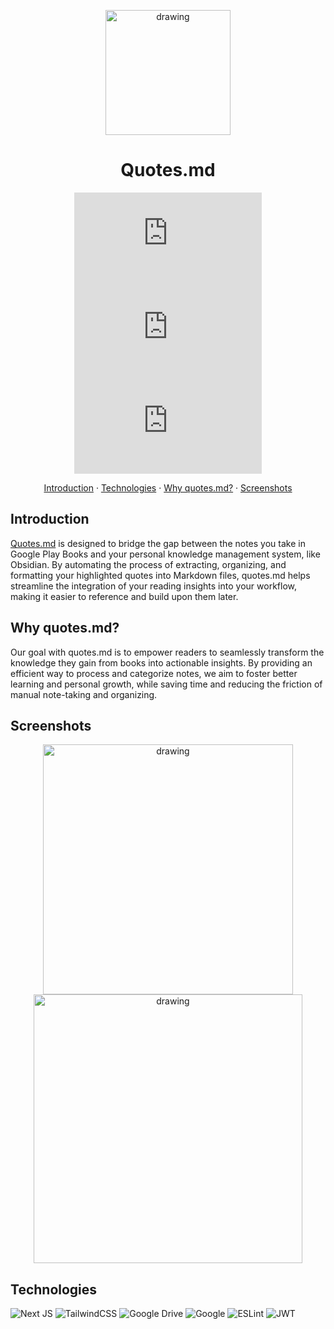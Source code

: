 <p align="center"><img src="https://github.com/user-attachments/assets/9faf039f-cedd-4e6c-a9ac-2f1f7cfa40ef" alt="drawing" width="200"/><p/>
        
<h1 align="center">Quotes.md</h1>

<div align="center">
        
![GitHub License](https://img.shields.io/github/license/icarodredd/quotes.md?color=%237A1CAC)
![GitHub last commit](https://img.shields.io/github/last-commit/icarodredd/quotes.md?color=%237A1CAC)
![GitHub Repo stars](https://img.shields.io/github/stars/icarodredd/quotes.md)

</div>

<p align="center"><a href="https://github.com/icarodredd/quotes.md/edit/main/README.md#introduction">Introduction</a> · 
<a href="https://github.com/icarodredd/quotes.md/edit/main/README.md#technologies">Technologies</a> · 
<a href="https://github.com/icarodredd/quotes.md/edit/main/README.md#why-quotesmd">Why quotes.md?</a> · 
<a href="https://github.com/icarodredd/quotes.md/edit/main/README.md#screenshots">Screenshots</a></p>

## Introduction
[Quotes.md](https://quotes-md.vercel.app/) is designed to bridge the gap between the notes you take in Google Play Books and your personal knowledge management system, like Obsidian. By automating the process of extracting, organizing, and formatting your highlighted quotes into Markdown files, quotes.md helps streamline the integration of your reading insights into your workflow, making it easier to reference and build upon them later.

## Why quotes.md?
Our goal with quotes.md is to empower readers to seamlessly transform the knowledge they gain from books into actionable insights. By providing an efficient way to process and categorize notes, we aim to foster better learning and personal growth, while saving time and reducing the friction of manual note-taking and organizing.

## Screenshots
<p align="center"><img src="https://github.com/user-attachments/assets/e08200c1-3e74-408c-aadc-e3593f4b3a14" alt="drawing" width="400"/>
<img src="https://github.com/user-attachments/assets/0a451872-71e8-400e-adbf-a9c015d07aef" alt="drawing" width="430"/><p/>

## Technologies
![Next JS](https://img.shields.io/badge/Next-black?style=for-the-badge&logo=next.js&logoColor=white)
![TailwindCSS](https://img.shields.io/badge/tailwindcss-%2338B2AC.svg?style=for-the-badge&logo=tailwind-css&logoColor=white)
![Google Drive](https://img.shields.io/badge/Google%20Drive-4285F4?style=for-the-badge&logo=googledrive&logoColor=white)
![Google](https://img.shields.io/badge/google-4285F4?style=for-the-badge&logo=google&logoColor=white)
![ESLint](https://img.shields.io/badge/ESLint-4B3263?style=for-the-badge&logo=eslint&logoColor=white)
![JWT](https://img.shields.io/badge/JWT-black?style=for-the-badge&logo=JSON%20web%20tokens)
